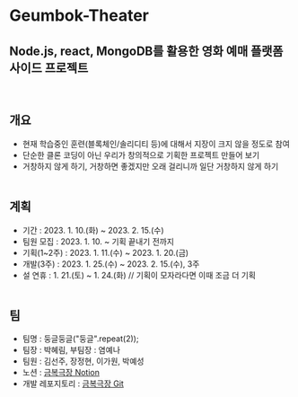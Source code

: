 # Geumbok-Theater
## Node.js, react, MongoDB를 활용한 영화 예매 플랫폼 사이드 프로젝트 ##
<br/>

## 개요
- 현재 학습중인 훈련(블록체인/솔리디티 등)에 대해서 지장이 크지 않을 정도로 참여
- 단순한 클론 코딩이 아닌 우리가 창의적으로 기획한 프로젝트 만들어 보기
- 거창하지 않게 하기, 거창하면 좋겠지만 오래 걸리니까 일단 거창하지 않게 하기
<br/><br/>

## 계획
- 기간 : 2023. 1. 10.(화) ~ 2023. 2. 15.(수)
- 팀원 모집 : 2023. 1. 10. ~ 기획 끝내기 전까지
- 기획(1~2주) : 2023. 1. 11.(수) ~ 2023. 1. 20.(금)
- 개발(3주) : 2023. 1. 25.(수) ~ 2023. 2. 15.(수), 3주
- 설 연휴 : 1. 21.(토) ~ 1. 24.(화) // 기획이 모자라다면 이때 조금 더 기획
<br/><br/>

## 팀
- 팀명 : 둥글둥글("둥글".repeat(2));
- 팀장 : 박혜림, 부팀장 : 염예나
- 팀원 : 김선주, 장정현, 이가원, 박예성
- 노션 : [금복극장 Notion](https://flashy-scarer-6f0.notion.site/11b774fc2a1b470f9135e7eafc5cd749)
- 개발 레포지토리 : [금복극장 Git](https://github.com/efforthye/Geumbok-Theater)